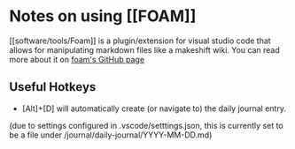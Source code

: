 # Notes on using [[FOAM]]

[[software/tools/Foam]] is a plugin/extension for visual studio code that allows for manipulating markdown files like a makeshift wiki. You can read more about it on [foam's GitHub page](https://foambubble.github.io/foam/)

## Useful Hotkeys

- [Alt]+[D] will automatically create (or navigate to) the daily journal entry.

(due to settings configured in .vscode/setttings.json, this is currently set to be a file under /journal/daily-journal/YYYY-MM-DD.md)
